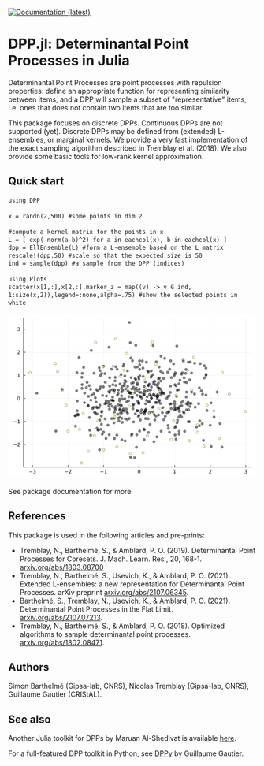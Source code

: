 [![Documentation (latest)](https://img.shields.io/badge/docs-dev-blue.svg)](https://dahtah.github.io/DPP.jl/dev)

# DPP.jl: Determinantal Point Processes in Julia

Determinantal Point Processes are point processes with repulsion properties: define an appropriate function for representing similarity between items, and a DPP will sample a subset of "representative" items, i.e. ones that does not contain two items that are too similar.

This package focuses on discrete DPPs. Continuous DPPs are not supported (yet). Discrete DPPs may be defined from (extended) L-ensembles, or marginal kernels. We provide a very fast implementation of the exact sampling algorithm described in Tremblay et al. (2018). We also provide some basic tools for low-rank kernel approximation.

## Quick start

```{julia}
using DPP

x = randn(2,500) #some points in dim 2

#compute a kernel matrix for the points in x
L = [ exp(-norm(a-b)^2) for a in eachcol(x), b in eachcol(x) ]
dpp = EllEnsemble(L) #form a L-ensemble based on the L matrix
rescale!(dpp,50) #scale so that the expected size is 50
ind = sample(dpp) #a sample from the DPP (indices)

using Plots
scatter(x[1,:],x[2,:],marker_z = map((v) -> v ∈ ind, 1:size(x,2)),legend=:none,alpha=.75) #show the selected points in white
```

![Demo of DPP sampling](demo.png)

See package documentation for more.

## References

This package is used in the following articles and pre-prints:

- Tremblay, N., Barthelmé, S., & Amblard, P. O. (2019). Determinantal Point Processes for Coresets. J. Mach. Learn. Res., 20, 168-1. [arxiv.org/abs/1803.08700](https://arxiv.org/abs/1803.08700)
- Tremblay, N., Barthelmé, S., Usevich, K., & Amblard, P. O. (2021). Extended L-ensembles: a new representation for Determinantal Point Processes. arXiv preprint [arxiv.org/abs/2107.06345](https://arxiv.org/abs/2107.06345).
- Barthelmé, S., Tremblay, N., Usevich, K., & Amblard, P. O. (2021). Determinantal Point Processes in the Flat Limit. [arxiv.org/abs/2107.07213](https://arxiv.org/abs/2107.07213).
- Tremblay, N., Barthelmé, S., & Amblard, P. O. (2018). Optimized algorithms to sample determinantal point processes. [arxiv.org/abs/1802.08471](https://arxiv.org/abs/1802.08471).

## Authors

Simon Barthelmé (Gipsa-lab, CNRS), Nicolas Tremblay (Gipsa-lab, CNRS), Guillaume Gautier (CRIStAL). 

## See also

Another Julia toolkit for DPPs by Maruan Al-Shedivat is available [here](https://github.com/alshedivat/DeterminantalPointProcesses.jl).

For a full-featured DPP toolkit in Python, see
[DPPy](https://github.com/guilgautier/DPPy) by Guillaume Gautier.

